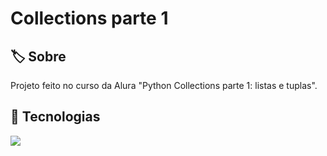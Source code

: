 <h1>Collections parte 1</h1>

<h2>🏷️ Sobre</h2>
<p>Projeto feito no curso da Alura "Python Collections parte 1: listas e tuplas".</p>

## 🚀 Tecnologias
<div>
  <img src="https://img.shields.io/badge/Python-0000FF?style=for-the-badge&logo=python&logoColor=white">
</div>
